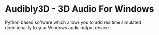 # Audibly3D - 3D Audio For Windows
Python based software which allows you to add realtime simulated directionality to your Windows audio output device
